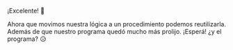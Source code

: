 ¡Excelente! :clap: 

Ahora que movimos nuestra lógica a un procedimiento podemos reutilizarla. Además de que nuestro programa quedó mucho más prolijo. ¡Esperá! ¿y el programa? :disappointed_relieved: